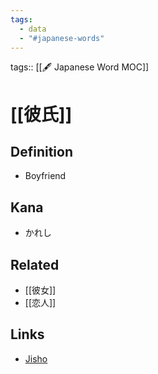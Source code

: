 ```yaml
---
tags:
  - data
  - "#japanese-words"
---
```

tags:: [[🖋️ Japanese Word MOC]]

# [[彼氏]]


## Definition
- Boyfriend

## Kana
- かれし

## Related
- [[彼女]]
- [[恋人]]

## Links
- [Jisho](https://jisho.org/word/%E5%BD%BC%E6%B0%8F)
